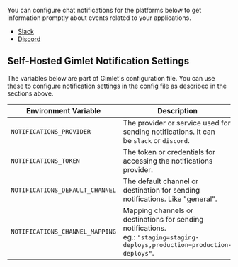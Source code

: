 You can configure chat notifications for the platforms below to get information promptly about events related to your applications.

- [Slack]()
- [Discord]()

## Self-Hosted Gimlet Notification Settings

The variables below are part of Gimlet's configuration file. You can use these to configure notification settings in the config file as described in the sections above.

| Environment Variable            | Description                                                                                                                 |
| ------------------------------- | --------------------------------------------------------------------------------------------------------------------------- |
| `NOTIFICATIONS_PROVIDER`        | The provider or service used for sending notifications. It can be `slack` or `discord`.                                     |
| `NOTIFICATIONS_TOKEN`           | The token or credentials for accessing the notifications provider.                                                          |
| `NOTIFICATIONS_DEFAULT_CHANNEL` | The default channel or destination for sending notifications. Like "general".                                               |
| `NOTIFICATIONS_CHANNEL_MAPPING` | Mapping channels or destinations for sending notifications. eg.: `"staging=staging-deploys,production=production-deploys"`. |
